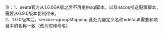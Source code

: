 注：1、seata官方从1.0.0GA版之后不再提供sql脚本，以及nacos推送配置脚本，需要从0.9.0版本复制过来。<br>
    2、1.0.0版本后。service.vgroupMapping.此处为自定义名称=default需要和项目中的名称一致（改为驼峰命名）